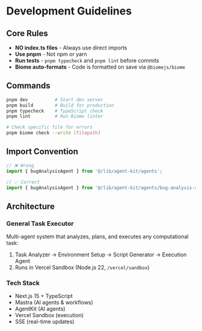 # Development Guidelines

## Core Rules
- **NO index.ts files** - Always use direct imports
- **Use pnpm** - Not npm or yarn
- **Run tests** - `pnpm typecheck` and `pnpm lint` before commits
- **Biome auto-formats** - Code is formatted on save via `@biomejs/biome`

## Commands
```bash
pnpm dev          # Start dev server
pnpm build        # Build for production
pnpm typecheck    # TypeScript check
pnpm lint         # Run Biome linter

# Check specific file for errors
pnpm biome check --write [filepath]
```

## Import Convention
```typescript
// ❌ Wrong
import { bugAnalysisAgent } from '@/lib/agent-kit/agents';

// ✅ Correct
import { bugAnalysisAgent } from '@/lib/agent-kit/agents/bug-analysis-agent';
```

## Architecture

### General Task Executor
Multi-agent system that analyzes, plans, and executes any computational task:
1. Task Analyzer → Environment Setup → Script Generator → Execution Agent
2. Runs in Vercel Sandbox (Node.js 22, `/vercel/sandbox`)

### Tech Stack
- Next.js 15 + TypeScript
- Mastra (AI agents & workflows)
- AgentKit (AI agents)
- Vercel Sandbox (execution)
- SSE (real-time updates)